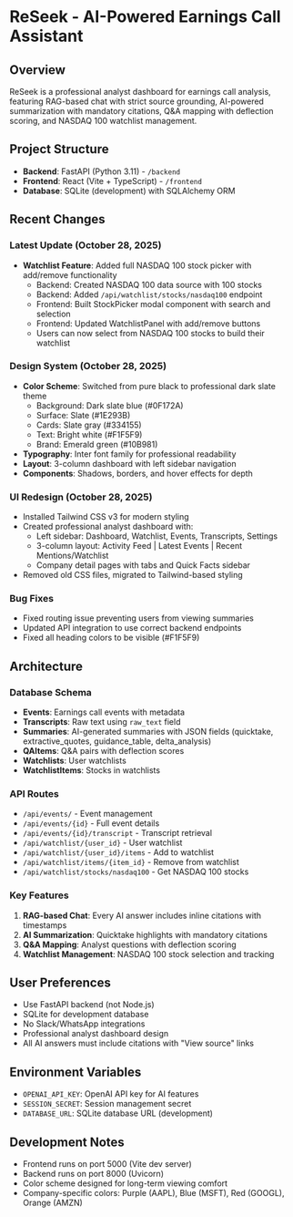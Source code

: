 # ReSeek - AI-Powered Earnings Call Assistant

## Overview
ReSeek is a professional analyst dashboard for earnings call analysis, featuring RAG-based chat with strict source grounding, AI-powered summarization with mandatory citations, Q&A mapping with deflection scoring, and NASDAQ 100 watchlist management.

## Project Structure
- **Backend**: FastAPI (Python 3.11) - `/backend`
- **Frontend**: React (Vite + TypeScript) - `/frontend`
- **Database**: SQLite (development) with SQLAlchemy ORM

## Recent Changes

### Latest Update (October 28, 2025)
- **Watchlist Feature**: Added full NASDAQ 100 stock picker with add/remove functionality
  - Backend: Created NASDAQ 100 data source with 100 stocks
  - Backend: Added `/api/watchlist/stocks/nasdaq100` endpoint
  - Frontend: Built StockPicker modal component with search and selection
  - Frontend: Updated WatchlistPanel with add/remove buttons
  - Users can now select from NASDAQ 100 stocks to build their watchlist

### Design System (October 28, 2025)
- **Color Scheme**: Switched from pure black to professional dark slate theme
  - Background: Dark slate blue (#0F172A)
  - Surface: Slate (#1E293B)
  - Cards: Slate gray (#334155)
  - Text: Bright white (#F1F5F9)
  - Brand: Emerald green (#10B981)
- **Typography**: Inter font family for professional readability
- **Layout**: 3-column dashboard with left sidebar navigation
- **Components**: Shadows, borders, and hover effects for depth

### UI Redesign (October 28, 2025)
- Installed Tailwind CSS v3 for modern styling
- Created professional analyst dashboard with:
  - Left sidebar: Dashboard, Watchlist, Events, Transcripts, Settings
  - 3-column layout: Activity Feed | Latest Events | Recent Mentions/Watchlist
  - Company detail pages with tabs and Quick Facts sidebar
- Removed old CSS files, migrated to Tailwind-based styling

### Bug Fixes
- Fixed routing issue preventing users from viewing summaries
- Updated API integration to use correct backend endpoints
- Fixed all heading colors to be visible (#F1F5F9)

## Architecture

### Database Schema
- **Events**: Earnings call events with metadata
- **Transcripts**: Raw text using `raw_text` field
- **Summaries**: AI-generated summaries with JSON fields (quicktake, extractive_quotes, guidance_table, delta_analysis)
- **QAItems**: Q&A pairs with deflection scores
- **Watchlists**: User watchlists
- **WatchlistItems**: Stocks in watchlists

### API Routes
- `/api/events/` - Event management
- `/api/events/{id}` - Full event details
- `/api/events/{id}/transcript` - Transcript retrieval
- `/api/watchlist/{user_id}` - User watchlist
- `/api/watchlist/{user_id}/items` - Add to watchlist
- `/api/watchlist/items/{item_id}` - Remove from watchlist
- `/api/watchlist/stocks/nasdaq100` - Get NASDAQ 100 stocks

### Key Features
1. **RAG-based Chat**: Every AI answer includes inline citations with timestamps
2. **AI Summarization**: Quicktake highlights with mandatory citations
3. **Q&A Mapping**: Analyst questions with deflection scoring
4. **Watchlist Management**: NASDAQ 100 stock selection and tracking

## User Preferences
- Use FastAPI backend (not Node.js)
- SQLite for development database
- No Slack/WhatsApp integrations
- Professional analyst dashboard design
- All AI answers must include citations with "View source" links

## Environment Variables
- `OPENAI_API_KEY`: OpenAI API key for AI features
- `SESSION_SECRET`: Session management secret
- `DATABASE_URL`: SQLite database URL (development)

## Development Notes
- Frontend runs on port 5000 (Vite dev server)
- Backend runs on port 8000 (Uvicorn)
- Color scheme designed for long-term viewing comfort
- Company-specific colors: Purple (AAPL), Blue (MSFT), Red (GOOGL), Orange (AMZN)
